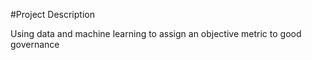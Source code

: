 #Project Description

Using data and machine learning to assign an objective metric to good governance